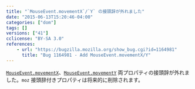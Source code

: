 ```yaml
---
title: "`MouseEvent.movementX`/`Y` の接頭辞が外れました"
date: "2015-06-13T15:20:46-04:00"
categories: ["dom"]
tags: []
versions: ["41"]
cclicense: "BY-SA 3.0"
references:
    - url: "https://bugzilla.mozilla.org/show_bug.cgi?id=1164981"
      title: "Bug 1164981 - Add MouseEvent.movementX/Y"
---
```

[`MouseEvent.movementX`](https://developer.mozilla.org/docs/Web/API/MouseEvent/movementX)、[`MouseEvent.movementY`](https://developer.mozilla.org/docs/Web/API/MouseEvent/movementY) 両プロパティの接頭辞が外れました。`moz` 接頭辞付きプロパティは将来的に削除されます。
